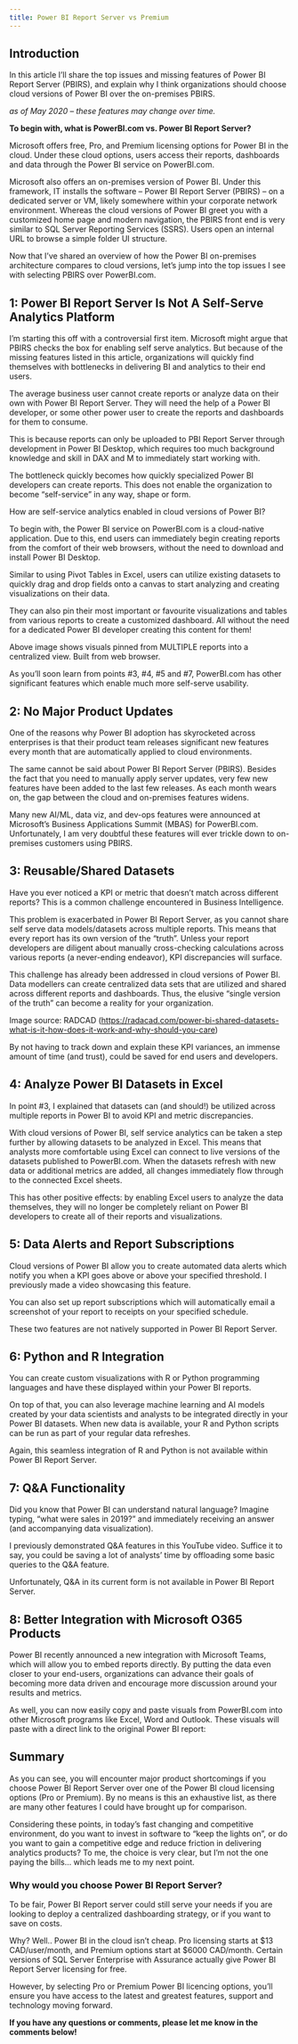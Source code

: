 ```yaml
---
title: Power BI Report Server vs Premium
---
```



## Introduction

In this article I’ll share the top issues and missing features of Power BI Report Server (PBIRS), and explain why I think organizations should choose cloud versions of Power BI over the on-premises PBIRS.

_as of May 2020 – these features may change over time._

**To begin with, what is PowerBI.com vs. Power BI Report Server?**

Microsoft offers free, Pro, and Premium licensing options for Power BI in the cloud. Under these cloud options, users access their reports, dashboards and data through the Power BI service on PowerBI.com.

Microsoft also offers an on-premises version of Power BI. Under this framework, IT installs the software – Power BI Report Server (PBIRS) – on a dedicated server or VM, likely somewhere within your corporate network environment. Whereas the cloud versions of Power BI greet you with a customized home page and modern navigation, the PBIRS front end is very similar to SQL Server Reporting Services (SSRS). Users open an internal URL to browse a simple folder UI structure. 

Now that I’ve shared an overview of how the Power BI on-premises architecture compares to cloud versions, let’s jump into the top issues I see with selecting PBIRS over PowerBI.com.

## 1: Power BI Report Server Is Not A Self-Serve Analytics Platform
I’m starting this off with a controversial first item. Microsoft might argue that PBIRS checks the box for enabling self serve analytics. But because of the missing features listed in this article, organizations will quickly find themselves with bottlenecks in delivering BI and analytics to their end users.

The average business user cannot create reports or analyze data on their own with Power BI Report Server. They will need the help of a Power BI developer, or some other power user to create the reports and dashboards for them to consume. 

This is because reports can only be uploaded to PBI Report Server through development in Power BI Desktop, which requires too much background knowledge and skill in DAX and M to immediately start working with.

The bottleneck quickly becomes how quickly specialized Power BI developers can create reports. This does not enable the organization to become “self-service” in any way, shape or form.


How are self-service analytics enabled in cloud versions of Power BI?

To begin with, the Power BI service on PowerBI.com is a cloud-native application. Due to this, end users can immediately begin creating reports from the comfort of their web browsers, without the need to download and install Power BI Desktop.

Similar to using Pivot Tables in Excel, users can utilize existing datasets to quickly drag and drop fields onto a canvas to start analyzing and creating visualizations on their data.


They can also pin their most important or favourite visualizations and tables from various reports to create a customized dashboard. All without the need for a dedicated Power BI developer creating this content for them!


Above image shows visuals pinned from MULTIPLE reports into a centralized view. Built from web browser.

As you’ll soon learn from points #3, #4, #5 and #7, PowerBI.com has other significant features which enable much more self-serve usability. 

## 2: No Major Product Updates 
One of the reasons why Power BI adoption has skyrocketed across enterprises is that their product team releases significant new features every month that are automatically applied to cloud environments.

The same cannot be said about Power BI Report Server (PBIRS). Besides the fact that you need to manually apply server updates, very few new features have been added to the last few releases. As each month wears on, the gap between the cloud and on-premises features widens. 

Many new AI/ML, data viz, and dev-ops features were announced at Microsoft’s Business Applications Summit (MBAS) for PowerBI.com. Unfortunately, I am very doubtful these features will ever trickle down to on-premises customers using PBIRS. 


## 3: Reusable/Shared Datasets
Have you ever noticed a KPI or metric that doesn’t match across different reports? This is a common challenge encountered in Business Intelligence.

This problem is exacerbated in Power BI Report Server, as you cannot share self serve data models/datasets across multiple reports. This means that every report has its own version of the “truth”. Unless your report developers are diligent about manually cross-checking calculations across various reports (a never-ending endeavor), KPI discrepancies will surface. 

This challenge has already been addressed in cloud versions of Power BI. Data modellers can create centralized data sets that are utilized and shared across different reports and dashboards. Thus, the elusive “single version of the truth” can become a reality for your organization. 


Image source: RADCAD (https://radacad.com/power-bi-shared-datasets-what-is-it-how-does-it-work-and-why-should-you-care)

By not having to track down and explain these KPI variances, an immense amount of time (and trust), could be saved for end users and developers.


## 4: Analyze Power BI Datasets in Excel
In point #3, I explained that datasets can (and should!) be utilized across multiple reports in Power BI to avoid KPI and metric discrepancies. 

With cloud versions of Power BI, self service analytics can be taken a step further by allowing datasets to be analyzed in Excel. This means that analysts more comfortable using Excel can connect to live versions of the datasets published to PowerBI.com. When the datasets refresh with new data or additional metrics are added, all changes immediately flow through to the connected Excel sheets. 

This has other positive effects: by enabling Excel users to analyze the data themselves, they will no longer be completely reliant on Power BI developers to create all of their reports and visualizations.



## 5: Data Alerts and Report Subscriptions 
Cloud versions of Power BI allow you to create automated data alerts which notify you when a KPI goes above or above your specified threshold. I previously made a video showcasing this feature.


You can also set up report subscriptions which will automatically email a screenshot of your report to receipts on your specified schedule.


These two features are not natively supported in Power BI Report Server. 

## 6: Python and R Integration
You can create custom visualizations with R or Python programming languages and have these displayed within your Power BI reports.


On top of that, you can also leverage machine learning and AI models created by your data scientists and analysts to be integrated directly in your Power BI datasets. When new data is available, your R and Python scripts can be run as part of your regular data refreshes. 


Again, this seamless integration of R and Python is not available within Power BI Report Server.

## 7: Q&A Functionality
Did you know that Power BI can understand natural language? Imagine typing, “what were sales in 2019?” and immediately receiving an answer (and accompanying data visualization).

I previously demonstrated Q&A features in this YouTube video. Suffice it to say, you could be saving a lot of analysts’ time by offloading some basic queries to the Q&A feature. 


Unfortunately, Q&A in its current form is not available in Power BI Report Server. 

## 8: Better Integration with Microsoft O365 Products 
Power BI recently announced a new integration with Microsoft Teams, which will allow you to embed reports directly. By putting the data even closer to your end-users, organizations can advance their goals of becoming more data driven and encourage more discussion around your results and metrics.


As well, you can now easily copy and paste visuals from PowerBI.com into other Microsoft programs like Excel, Word and Outlook. These visuals will paste with a direct link to the original Power BI report:


## Summary
As you can see, you will encounter major product shortcomings if you choose Power BI Report Server over one of the Power BI cloud licensing options (Pro or Premium). By no means is this an exhaustive list, as there are many other features I could have brought up for comparison.

Considering these points, in today’s fast changing and competitive environment, do you want to invest in software to “keep the lights on”, or do you want to gain a competitive edge and reduce friction in delivering analytics products? To me, the choice is very clear, but I’m not the one paying the bills… which leads me to my next point.

### Why would you choose Power BI Report Server?

To be fair, Power BI Report server could still serve your needs if you are looking to deploy a centralized dashboarding strategy, or if you want to save on costs.

Why? Well.. Power BI in the cloud isn’t cheap. Pro licensing starts at $13 CAD/user/month, and Premium options start at $6000 CAD/month. Certain versions of SQL Server Enterprise with Assurance actually give Power BI Report Server licensing for free. 

However, by selecting Pro or Premium Power BI licencing options, you’ll ensure you have access to the latest and greatest features, support and technology moving forward. 

**If you have any questions or comments, please let me know in the comments below!**
